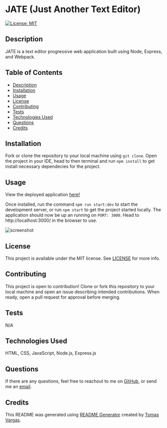 # JATE (Just Another Text Editor)
[![License: MIT](https://img.shields.io/badge/License-MIT-yellow.svg)](https://opensource.org/licenses/MIT)

## Description

JATE is a text editor progressive web application built using Node, Express, and Webpack.

## Table of Contents

- [Description](#Description)
- [Installation](#Installation)
- [Usage](#Usage)
- [License](#License)
- [Contributing](#Contributing)
- [Tests](#Tests)
- [Technologies Used](#Technologies-Used)
- [Questions](#Questions)
- [Credits](#Credits)

## Installation

Fork or clone the repository to your local machine using ```git clone```. Open the project in your IDE, head to then terminal and run ```npm install``` to get install necessary dependecies for the project. 

## Usage

View the deployed application [here!](https://jate-text-editor-kpic.onrender.com/)

Once installed, run the command ```npm run start:dev``` to start the development server, or run ```npm start``` to get the project started locally. The application should now be up an running on ```PORT: 3000```. Head to http://localhost:3000/ in the browser to use.

<img alt="screenshot" src="./client/src/images/Screenshot 2024-02-14 at 10.07.08 PM.png">


## License 

This project is available under the MIT license. See [LICENSE](./LICENSE) for more info.

## Contributing

This project is open to contribution! Clone or fork this repository to your local machine and open an issue describing intended contributions. When ready, open a pull request for approval before merging.

## Tests

N/A

## Technologies Used

HTML, CSS, JavaScript, Node.js, Express.js

## Questions

If there are any questions, feel free to reachout to me on [GitHub](https://github.com/tavargas9), or send me an [email](mailto:tavargas9@gmail.com).

## Credits

This README was generated using [README Generator](https://github.com/tavargas9/README-generator) created by [Tomas Vargas](https://github.com/tavargas9).
